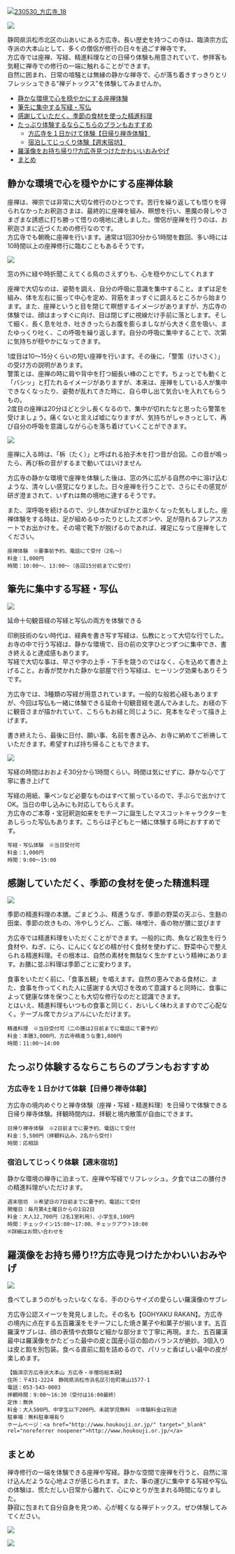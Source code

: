 [![](%E5%BA%A7%E7%A6%85%E3%81%AB%E5%86%99%E7%B5%8C%E3%81%AB%E7%B2%BE%E9%80%B2%E6%96%99%E7%90%86%EF%BC%81%E6%84%9F%E8%A6%9A%E3%81%8C%E7%A0%94%E3%81%8E%E6%BE%84%E3%81%BE%E3%81%95%E3%82%8C%E3%82%8B%E6%B5%9C%E6%9D%BE%E5%B8%82%E6%96%B9%E5%BA%83%E5%AF%BA%E3%81%AE%E7%A6%85%E5%AF%BA%E4%BD%93%E9%A8%93%E3%80%90%E6%96%B9%E5%BA%83%E5%AF%BA%20%E5%BE%8C%E7%B7%A8%E3%80%91%20-%20%E9%9D%99%E5%B2%A1%E7%9C%8C%E8%A6%B3%E5%85%89%E5%85%AC%E5%BC%8F%E3%83%96%E3%83%AD%E3%82%B0/7fe41109a622d3400b111bf4e180ace5-1068x713.jpg "230530_方広寺_18")](https://shizuoka.hellonavi.jp/wp-content/uploads/2023/06/7fe41109a622d3400b111bf4e180ace5-scaled.jpg)

[![](%E5%BA%A7%E7%A6%85%E3%81%AB%E5%86%99%E7%B5%8C%E3%81%AB%E7%B2%BE%E9%80%B2%E6%96%99%E7%90%86%EF%BC%81%E6%84%9F%E8%A6%9A%E3%81%8C%E7%A0%94%E3%81%8E%E6%BE%84%E3%81%BE%E3%81%95%E3%82%8C%E3%82%8B%E6%B5%9C%E6%9D%BE%E5%B8%82%E6%96%B9%E5%BA%83%E5%AF%BA%E3%81%AE%E7%A6%85%E5%AF%BA%E4%BD%93%E9%A8%93%E3%80%90%E6%96%B9%E5%BA%83%E5%AF%BA%20%E5%BE%8C%E7%B7%A8%E3%80%91%20-%20%E9%9D%99%E5%B2%A1%E7%9C%8C%E8%A6%B3%E5%85%89%E5%85%AC%E5%BC%8F%E3%83%96%E3%83%AD%E3%82%B0/hellonavi_re-1.jpg)](https://hellonavi.jp/)

静岡県浜松市北区の山あいにある方広寺。長い歴史を持つこの寺は、臨済宗方広寺派の大本山として、多くの僧侶が修行の日々を過ごす禅寺です。  
方広寺では座禅、写経、精進料理などの日帰り体験も用意されていて、参拝客も気軽に禅寺での修行の一端に触れることができます。  
自然に囲まれ、日常の喧騒とは無縁の静かな禅寺で、心が落ち着きすっきりとリフレッシュできる“禅デトックス”を体験してみませんか。

-   [静かな環境で心を穏やかにする座禅体験](https://shizuoka.hellonavi.jp/tourist-attractions/western/hamamatsu/hokoji-zen-experience#%E9%9D%99%E3%81%8B%E3%81%AA%E7%92%B0%E5%A2%83%E3%81%A7%E5%BF%83%E3%82%92%E7%A9%8F%E3%82%84%E3%81%8B%E3%81%AB%E3%81%99%E3%82%8B%E5%BA%A7%E7%A6%85%E4%BD%93%E9%A8%93 "静かな環境で心を穏やかにする座禅体験")
-   [筆先に集中する写経・写仏](https://shizuoka.hellonavi.jp/tourist-attractions/western/hamamatsu/hokoji-zen-experience#%E7%AD%86%E5%85%88%E3%81%AB%E9%9B%86%E4%B8%AD%E3%81%99%E3%82%8B%E5%86%99%E7%B5%8C%E3%83%BB%E5%86%99%E4%BB%8F "筆先に集中する写経・写仏")
-   [感謝していただく、季節の食材を使った精進料理](https://shizuoka.hellonavi.jp/tourist-attractions/western/hamamatsu/hokoji-zen-experience#%E6%84%9F%E8%AC%9D%E3%81%97%E3%81%A6%E3%81%84%E3%81%9F%E3%81%A0%E3%81%8F%E3%80%81%E5%AD%A3%E7%AF%80%E3%81%AE%E9%A3%9F%E6%9D%90%E3%82%92%E4%BD%BF%E3%81%A3%E3%81%9F%E7%B2%BE%E9%80%B2%E6%96%99%E7%90%86 "感謝していただく、季節の食材を使った精進料理")
-   [たっぷり体験するならこちらのプランもおすすめ](https://shizuoka.hellonavi.jp/tourist-attractions/western/hamamatsu/hokoji-zen-experience#%E3%81%9F%E3%81%A3%E3%81%B7%E3%82%8A%E4%BD%93%E9%A8%93%E3%81%99%E3%82%8B%E3%81%AA%E3%82%89%E3%81%93%E3%81%A1%E3%82%89%E3%81%AE%E3%83%97%E3%83%A9%E3%83%B3%E3%82%82%E3%81%8A%E3%81%99%E3%81%99%E3%82%81 "たっぷり体験するならこちらのプランもおすすめ")
    -   [方広寺を１日かけて体験【日帰り禅寺体験】](https://shizuoka.hellonavi.jp/tourist-attractions/western/hamamatsu/hokoji-zen-experience#%E6%96%B9%E5%BA%83%E5%AF%BA%E3%82%92%EF%BC%91%E6%97%A5%E3%81%8B%E3%81%91%E3%81%A6%E4%BD%93%E9%A8%93%E3%80%90%E6%97%A5%E5%B8%B0%E3%82%8A%E7%A6%85%E5%AF%BA%E4%BD%93%E9%A8%93%E3%80%91 "方広寺を１日かけて体験【日帰り禅寺体験】")
    -   [宿泊してじっくり体験【週末宿坊】](https://shizuoka.hellonavi.jp/tourist-attractions/western/hamamatsu/hokoji-zen-experience#%E5%AE%BF%E6%B3%8A%E3%81%97%E3%81%A6%E3%81%98%E3%81%A3%E3%81%8F%E3%82%8A%E4%BD%93%E9%A8%93%E3%80%90%E9%80%B1%E6%9C%AB%E5%AE%BF%E5%9D%8A%E3%80%91 "宿泊してじっくり体験【週末宿坊】")
-   [羅漢像をお持ち帰り!?方広寺見つけたかわいいおみやげ](https://shizuoka.hellonavi.jp/tourist-attractions/western/hamamatsu/hokoji-zen-experience#%E7%BE%85%E6%BC%A2%E5%83%8F%E3%82%92%E3%81%8A%E6%8C%81%E3%81%A1%E5%B8%B0%E3%82%8A%E6%96%B9%E5%BA%83%E5%AF%BA%E8%A6%8B%E3%81%A4%E3%81%91%E3%81%9F%E3%81%8B%E3%82%8F%E3%81%84%E3%81%84%E3%81%8A%E3%81%BF%E3%82%84%E3%81%92 "羅漢像をお持ち帰り!?方広寺見つけたかわいいおみやげ")
-   [まとめ](https://shizuoka.hellonavi.jp/tourist-attractions/western/hamamatsu/hokoji-zen-experience#%E3%81%BE%E3%81%A8%E3%82%81 "まとめ")

## 静かな環境で心を穏やかにする座禅体験

座禅は、禅宗では非常に大切な修行のひとつです。苦行を繰り返しても悟りを得られなかったお釈迦さまは、最終的に座禅を組み、瞑想を行い、悪魔の脅しやさまざまな誘惑に打ち勝って悟りの境地に達しました。僧侶が座禅を行うのは、お釈迦さまに近づくための修行なのです。  
方広寺でも朝晩に座禅を行います。通常は1回30分から1時間を数回、多い時には10時間以上の座禅修行に臨むこともあるそうです。

![](%E5%BA%A7%E7%A6%85%E3%81%AB%E5%86%99%E7%B5%8C%E3%81%AB%E7%B2%BE%E9%80%B2%E6%96%99%E7%90%86%EF%BC%81%E6%84%9F%E8%A6%9A%E3%81%8C%E7%A0%94%E3%81%8E%E6%BE%84%E3%81%BE%E3%81%95%E3%82%8C%E3%82%8B%E6%B5%9C%E6%9D%BE%E5%B8%82%E6%96%B9%E5%BA%83%E5%AF%BA%E3%81%AE%E7%A6%85%E5%AF%BA%E4%BD%93%E9%A8%93%E3%80%90%E6%96%B9%E5%BA%83%E5%AF%BA%20%E5%BE%8C%E7%B7%A8%E3%80%91%20-%20%E9%9D%99%E5%B2%A1%E7%9C%8C%E8%A6%B3%E5%85%89%E5%85%AC%E5%BC%8F%E3%83%96%E3%83%AD%E3%82%B0/9f315de0053df8936607e3741036438c-1200x801.jpg)

窓の外に緑や時折聞こえてくる鳥のさえずりも、心を穏やかにしてくれます

座禅で大切なのは、姿勢を調え、自分の呼吸に意識を集中すること。まずは足を組み、体を左右に振って中心を定め、背筋をまっすぐに調えるところから始まります。また、座禅というと目を閉じて瞑想するイメージがありますが、方広寺の体験では、顔はまっすぐに向け、目は閉じずに視線だけ手前に落とします。そして細く、長く息を吐き、吐ききったらお腹を膨らましながら大きく息を吸い、またゆっくり吐く、この呼吸を繰り返します。自分の呼吸に集中することで、次第に気持ちが穏やかになってきます。

1度目は10～15分くらいの短い座禅を行います。その後に、「警策（けいさく）」の受け方の説明があります。  
警策とは、座禅の時に肩や背中を打つ細長い棒のことです。ちょっとでも動くと「バシッ」と打たれるイメージがありますが、本来は、座禅をしている人が集中できなくなったり、姿勢が乱れてきた時に、自ら申し出て気合いを入れてもらうもの。  
2度目の座禅は20分ほどと少し長くなるので、集中が切れたなと思ったら警策を受けましょう。痛くないと言えば嘘になりますが、気持ちがしゃきっとして、再び自分の呼吸を意識しながら心を落ち着けていくことができます。

![](%E5%BA%A7%E7%A6%85%E3%81%AB%E5%86%99%E7%B5%8C%E3%81%AB%E7%B2%BE%E9%80%B2%E6%96%99%E7%90%86%EF%BC%81%E6%84%9F%E8%A6%9A%E3%81%8C%E7%A0%94%E3%81%8E%E6%BE%84%E3%81%BE%E3%81%95%E3%82%8C%E3%82%8B%E6%B5%9C%E6%9D%BE%E5%B8%82%E6%96%B9%E5%BA%83%E5%AF%BA%E3%81%AE%E7%A6%85%E5%AF%BA%E4%BD%93%E9%A8%93%E3%80%90%E6%96%B9%E5%BA%83%E5%AF%BA%20%E5%BE%8C%E7%B7%A8%E3%80%91%20-%20%E9%9D%99%E5%B2%A1%E7%9C%8C%E8%A6%B3%E5%85%89%E5%85%AC%E5%BC%8F%E3%83%96%E3%83%AD%E3%82%B0/7f29525a28206b0b624558fd51fd1d20-1200x801.jpg)

座禅に入る時は、「柝（たく）」と呼ばれる拍子木を打つ音が合図。この音が鳴ったら、再び柝の音がするまで動いてはいけません

方広寺の静かな環境で座禅を体験した後は、窓の外に広がる自然の中に溶け込むような、清々しい感覚になりました。日々座禅を行うことで、さらにその感覚が研ぎ澄まされて、いずれは無の境地に達するそうです。

また、深呼吸を続けるので、少し体かぽかぽかと温かくなった気もしました。座禅体験をする時は、足が組めるゆったりとしたズボンや、足が隠れるフレアスカートでお出かけを。その場で靴下が脱げるのであれば、裸足になって座禅をしてください。

```
座禅体験　※要事前予約、電話にて受付（2名～）
料金：1,000円
時間：10:00〜、13:00〜（各回15分前までに受付)
```

## 筆先に集中する写経・写仏

![](%E5%BA%A7%E7%A6%85%E3%81%AB%E5%86%99%E7%B5%8C%E3%81%AB%E7%B2%BE%E9%80%B2%E6%96%99%E7%90%86%EF%BC%81%E6%84%9F%E8%A6%9A%E3%81%8C%E7%A0%94%E3%81%8E%E6%BE%84%E3%81%BE%E3%81%95%E3%82%8C%E3%82%8B%E6%B5%9C%E6%9D%BE%E5%B8%82%E6%96%B9%E5%BA%83%E5%AF%BA%E3%81%AE%E7%A6%85%E5%AF%BA%E4%BD%93%E9%A8%93%E3%80%90%E6%96%B9%E5%BA%83%E5%AF%BA%20%E5%BE%8C%E7%B7%A8%E3%80%91%20-%20%E9%9D%99%E5%B2%A1%E7%9C%8C%E8%A6%B3%E5%85%89%E5%85%AC%E5%BC%8F%E3%83%96%E3%83%AD%E3%82%B0/bec30610eb8d464a8f4f99af5bb6189b-1200x801.jpg)

延命十句観音経の写経と写仏の両方を体験できる

印刷技術のない時代は、経典を書き写す写経は、仏教にとって大切な行でした。お寺の中で行う写経は、静かな環境で、目の前の文字ひとつずつに集中でき、書き終えると達成感もあります。  
写経で大切な事は、早さや字の上手・下手を競うのではなく、心を込めて書き上げること。お香が焚かれた静かな部屋で行う写経は、ヒーリング効果もありそうです。

方広寺では、3種類の写経が用意されています。一般的な般若心経もありますが、今回は写仏も一緒に体験できる延命十句観音経を選んでみました。お経の下に観音さまが描かれていて、こちらもお経と同じように、見本をなぞって描き上げます。

書き終えたら、最後に日付、願い事、名前を書き込み、お寺に納めてご祈祷していただきます。希望すれば持ち帰ることもできます。

![](%E5%BA%A7%E7%A6%85%E3%81%AB%E5%86%99%E7%B5%8C%E3%81%AB%E7%B2%BE%E9%80%B2%E6%96%99%E7%90%86%EF%BC%81%E6%84%9F%E8%A6%9A%E3%81%8C%E7%A0%94%E3%81%8E%E6%BE%84%E3%81%BE%E3%81%95%E3%82%8C%E3%82%8B%E6%B5%9C%E6%9D%BE%E5%B8%82%E6%96%B9%E5%BA%83%E5%AF%BA%E3%81%AE%E7%A6%85%E5%AF%BA%E4%BD%93%E9%A8%93%E3%80%90%E6%96%B9%E5%BA%83%E5%AF%BA%20%E5%BE%8C%E7%B7%A8%E3%80%91%20-%20%E9%9D%99%E5%B2%A1%E7%9C%8C%E8%A6%B3%E5%85%89%E5%85%AC%E5%BC%8F%E3%83%96%E3%83%AD%E3%82%B0/aa69c5c94abe7e28b297b7740fd433d6-1200x801.jpg)

写経の時間はおおよそ30分から1時間くらい。時間は気にせずに、静かな心で丁寧に書き上げて

写経の用紙、筆ペンなど必要なものはすべて揃っているので、手ぶらで出かけてOK。当日の申し込みにも対応してもらえます。  
方広寺のご本尊・宝冠釈迦如来をモチーフに誕生したマスコットキャラクターをあしらった写仏もあります。こちらは子どもと一緒に体験する時におすすめです。

```
写経・写仏体験　※当日受付可
料金：1,000円
時間：9:00〜15:00
```

## 感謝していただく、季節の食材を使った精進料理

![](%E5%BA%A7%E7%A6%85%E3%81%AB%E5%86%99%E7%B5%8C%E3%81%AB%E7%B2%BE%E9%80%B2%E6%96%99%E7%90%86%EF%BC%81%E6%84%9F%E8%A6%9A%E3%81%8C%E7%A0%94%E3%81%8E%E6%BE%84%E3%81%BE%E3%81%95%E3%82%8C%E3%82%8B%E6%B5%9C%E6%9D%BE%E5%B8%82%E6%96%B9%E5%BA%83%E5%AF%BA%E3%81%AE%E7%A6%85%E5%AF%BA%E4%BD%93%E9%A8%93%E3%80%90%E6%96%B9%E5%BA%83%E5%AF%BA%20%E5%BE%8C%E7%B7%A8%E3%80%91%20-%20%E9%9D%99%E5%B2%A1%E7%9C%8C%E8%A6%B3%E5%85%89%E5%85%AC%E5%BC%8F%E3%83%96%E3%83%AD%E3%82%B0/220e23a1895d5173f4b14d9ac5d7a042-1200x801.jpg)

季節の精進料理の本膳。ごまどうふ、精進うなぎ、季節の野菜の天ぷら、生麩の田楽、季節の炊きもの、冷やしうどん、ご飯、味噌汁、香の物が膳に並びます

方広寺では精進料理をいただくことができます。一般的に肉、魚など殺生を行う食材や、ねぎ、にら、にんにくなどの精が付く食材を使わずに、野菜中心で整えられる精進料理。その根本は、自然の素材を無駄なく生かすという精神にあります。お膳に並ぶ料理は季節ごとに変わります。

食事をいただく前に、「食事五観」を唱えます。自然の恵みである食材に、また、食事を作ってくれた人に感謝する大切さを改めて意識すると同時に、食事によって健康な体を保つことも大切な修行なのだと認識できます。  
とはいえ、精進料理もいつもの食事と同じく、おいしく味わえますのでご心配なく。テーブル席でカジュアルにいただけます。

```
精進料理　※当日受付可（二の膳は2日前までに電話にて要予約）
料金：本膳3,000円、方広寺精進うな重1,800円
時間：11:00〜14:00
```

## たっぷり体験するならこちらのプランもおすすめ

### 方広寺を１日かけて体験【日帰り禅寺体験】

方広寺の境内めぐりと禅寺体験（座禅・写経・精進料理）を日帰りで体験できる日帰り禅寺体験。拝観時間内は、拝観と境内散策が自由にできます。

```
日帰り禅寺体験　※2日前までに要予約、電話にて受付
料金：5,500円（拝観料込み、2名から受付)
時間：応相談
```

### 宿泊してじっくり体験【週末宿坊】

静かな環境の禅寺に泊まって、座禅や写経でリフレッシュ。夕食では二の膳付きの精進料理がいただけます。

```
週末宿坊　※希望日の7日前までに要予約、電話にて受付
開催日：毎月第4土曜日からの1泊2日
料金：大人12,700円（2名1室利用)、小学生8,100円
時間：チェックイン15:00〜17:00、チェックアウト10:00
※詳細はお問い合わせを
```

## 羅漢像をお持ち帰り!?方広寺見つけたかわいいおみやげ

![](%E5%BA%A7%E7%A6%85%E3%81%AB%E5%86%99%E7%B5%8C%E3%81%AB%E7%B2%BE%E9%80%B2%E6%96%99%E7%90%86%EF%BC%81%E6%84%9F%E8%A6%9A%E3%81%8C%E7%A0%94%E3%81%8E%E6%BE%84%E3%81%BE%E3%81%95%E3%82%8C%E3%82%8B%E6%B5%9C%E6%9D%BE%E5%B8%82%E6%96%B9%E5%BA%83%E5%AF%BA%E3%81%AE%E7%A6%85%E5%AF%BA%E4%BD%93%E9%A8%93%E3%80%90%E6%96%B9%E5%BA%83%E5%AF%BA%20%E5%BE%8C%E7%B7%A8%E3%80%91%20-%20%E9%9D%99%E5%B2%A1%E7%9C%8C%E8%A6%B3%E5%85%89%E5%85%AC%E5%BC%8F%E3%83%96%E3%83%AD%E3%82%B0/3b0e2ee263ca85ed54bca76f6eec3718-1200x801.jpg)

食べてしまうのがもったいなくなる、手のひらサイズの愛らしい羅漢像のサブレ

方広寺公認スイーツを発見しました。その名も【GOHYAKU RAKAN】。方広寺の境内に点在する五百羅漢をモチーフにした焼き菓子や和菓子が揃います。五百羅漢サブレは、顔の表情や衣類など細かな部分まで丁寧に再現。また、五百羅漢最中は羅漢像をかたどった最中の皮と国産小豆の餡のバランスが絶妙。3個入りは皮と餡を別包装。食べる直前に餡を詰めるので、パリッと香ばしい最中の皮が楽しめます。

```
【臨済宗方広寺派大本山 方広寺・半僧坊総本殿】
住所：〒431-2224　静岡県浜松市浜名区引佐町奥山1577-1
電話：053-543-0003
拝観時間：9:00〜16:30（受付は16:00最終）
定休：無休
料金：大人500円、中学生以下200円、未就学児無料　※体験料金は別途
駐車場：無料駐車場有り
ホームぺージ：<a href="http://www.houkouji.or.jp/" target="_blank" rel="noreferrer noopener">http://www.houkouji.or.jp/</a>
```

## まとめ

禅寺修行の一端を体験できる座禅や写経。静かな空間で座禅を行うと、自然に溶け込んだような心地よさが感じられます。また、筆の運びに集中する写経や写仏の体験は、慌ただしい日常から離れて、心にゆとりが生まれる時間になりました。  
静寂に包まれて自分自身を見つめ、心が軽くなる禅デトックス。ぜひ体験してみてください。

![](%E5%BA%A7%E7%A6%85%E3%81%AB%E5%86%99%E7%B5%8C%E3%81%AB%E7%B2%BE%E9%80%B2%E6%96%99%E7%90%86%EF%BC%81%E6%84%9F%E8%A6%9A%E3%81%8C%E7%A0%94%E3%81%8E%E6%BE%84%E3%81%BE%E3%81%95%E3%82%8C%E3%82%8B%E6%B5%9C%E6%9D%BE%E5%B8%82%E6%96%B9%E5%BA%83%E5%AF%BA%E3%81%AE%E7%A6%85%E5%AF%BA%E4%BD%93%E9%A8%93%E3%80%90%E6%96%B9%E5%BA%83%E5%AF%BA%20%E5%BE%8C%E7%B7%A8%E3%80%91%20-%20%E9%9D%99%E5%B2%A1%E7%9C%8C%E8%A6%B3%E5%85%89%E5%85%AC%E5%BC%8F%E3%83%96%E3%83%AD%E3%82%B0/31fc028c421ae0e57bc78eec66552079-1-1200x801.jpg)

[![](%E5%BA%A7%E7%A6%85%E3%81%AB%E5%86%99%E7%B5%8C%E3%81%AB%E7%B2%BE%E9%80%B2%E6%96%99%E7%90%86%EF%BC%81%E6%84%9F%E8%A6%9A%E3%81%8C%E7%A0%94%E3%81%8E%E6%BE%84%E3%81%BE%E3%81%95%E3%82%8C%E3%82%8B%E6%B5%9C%E6%9D%BE%E5%B8%82%E6%96%B9%E5%BA%83%E5%AF%BA%E3%81%AE%E7%A6%85%E5%AF%BA%E4%BD%93%E9%A8%93%E3%80%90%E6%96%B9%E5%BA%83%E5%AF%BA%20%E5%BE%8C%E7%B7%A8%E3%80%91%20-%20%E9%9D%99%E5%B2%A1%E7%9C%8C%E8%A6%B3%E5%85%89%E5%85%AC%E5%BC%8F%E3%83%96%E3%83%AD%E3%82%B0/hellonavi_re-1.jpg)](https://hellonavi.jp/)